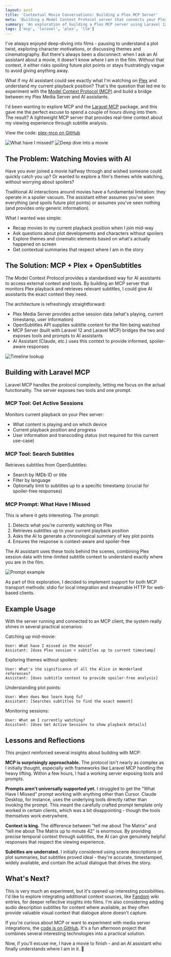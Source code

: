 ```yaml
---
layout: post
title: 'Contextual Movie Conversations: Building a Plex MCP Server'
meta: 'Building a Model Context Protocol server that connects your Plex Media Server with AI assistants, enabling real-time contextual insights about movies through subtitle analysis.'
summary: 'An exploration of building a Plex MCP server using Laravel 12 and Laravel MCP. By integrating Plex playback sessions with OpenSubtitles, I created a system that lets AI assistants understand exactly where I am in a film - perfect for catching up on missed plot points or diving deeper into themes while watching.'
tags: ['mcp', 'laravel', 'plex', 'llm']
---
```


I've always enjoyed deep-diving into films - pausing to understand a plot twist, exploring character motivations, or discussing themes and cinematography.
But there's always been a disconnect: when I ask an AI assistant about a movie, it doesn't know _where_ I am in the film.
Without that context, it either risks spoiling future plot points or stays frustratingly vague to avoid giving anything away.

What if my AI assistant could see exactly what I'm watching on [Plex](https://www.plex.tv/) and understand my current playback position?
That's the question that led me to experiment with the [Model Context Protocol (MCP)](https://modelcontextprotocol.io/) and build a bridge between my Plex Media Server and AI assistants.

I'd been wanting to explore MCP and the [Laravel MCP](https://laravel.com/docs/12.x/mcp) package, and this gave me the perfect excuse to spend a couple of hours diving into them.
The result? A lightweight MCP server that provides real-time context about my viewing experience through subtitle analysis.

View the code: [plex-mcp on GitHub](https://github.com/eddmann/plex-mcp)

![What have I missed?](what-have-i-missed.png) ![Deep dive into a movie](deep-dive.png)

## The Problem: Watching Movies with AI

Have you ever joined a movie halfway through and wished someone could quickly catch you up?
Or wanted to explore a film's themes while watching, without worrying about spoilers?

Traditional AI interactions around movies have a fundamental limitation: they operate in a spoiler vacuum.
The assistant either assumes you've seen everything (and spoils future plot points) or assumes you've seen nothing (and provides only generic information).

What I wanted was simple:

- Recap movies to my current playback position when I join mid-way
- Ask questions about plot developments and characters without spoilers
- Explore themes and cinematic elements based on what's actually happened on screen
- Get contextual summaries that respect where I am in the story

## The Solution: MCP + Plex + OpenSubtitles

The Model Context Protocol provides a standardised way for AI assistants to access external context and tools.
By building an MCP server that monitors Plex playback and retrieves relevant subtitles, I could give AI assistants the exact context they need.

The architecture is refreshingly straightforward:

- Plex Media Server provides active session data (what's playing, current timestamp, user information)
- OpenSubtitles API supplies subtitle content for the film being watched
- MCP Server (built with Laravel 12 and Laravel MCP) bridges the two and exposes tools and prompts to AI assistants
- AI Assistant (Claude, etc.) uses this context to provide informed, spoiler-aware responses

![Timeline lookup](lookup.png)

## Building with Laravel MCP

Laravel MCP handles the protocol complexity, letting me focus on the actual functionality.
The server exposes two tools and one prompt.

### MCP Tool: Get Active Sessions

Monitors current playback on your Plex server:

- What content is playing and on which device
- Current playback position and progress
- User information and transcoding status (not required for this current use-case)

### MCP Tool: Search Subtitles

Retrieves subtitles from OpenSubtitles:

- Search by IMDb ID or title
- Filter by language
- Optionally limit to subtitles up to a specific timestamp (crucial for spoiler-free responses)

### MCP Prompt: What Have I Missed

This is where it gets interesting. The prompt:

1. Detects what you're currently watching on Plex
2. Retrieves subtitles up to your current playback position
3. Asks the AI to generate a chronological summary of key plot points
4. Ensures the response is context-aware and spoiler-free

The AI assistant uses these tools behind the scenes, combining Plex session data with time-limited subtitle context to understand exactly where you are in the film.

![Prompt example](prompt.png)

As part of this exploration, I decided to implement support for both MCP transport methods: stdio for local integration and streamable HTTP for web-based clients.

## Example Usage

With the server running and connected to an MCP client, the system really shines in several practical scenarios:

Catching up mid-movie:

```
User: What have I missed in the movie?
Assistant: [Uses Plex session + subtitles up to current timestamp]
```

Exploring themes without spoilers:

```
User: What's the significance of all the Alice in Wonderland references?
Assistant: [Uses subtitle context to provide spoiler-free analysis]
```

Understanding plot points:

```
User: When does Neo learn kung fu?
Assistant: [Searches subtitles to find the exact moment]
```

Monitoring sessions:

```
User: What am I currently watching?
Assistant: [Uses Get Active Sessions to show playback details]
```

## Lessons and Reflections

This project reinforced several insights about building with MCP:

**MCP is surprisingly approachable.** The protocol isn't nearly as complex as I initially thought, especially with frameworks like Laravel MCP handling the heavy lifting.
Within a few hours, I had a working server exposing tools and prompts.

**Prompts aren't universally supported yet.** I struggled to get the "What Have I Missed" prompt working with anything other than Cursor.
Claude Desktop, for instance, uses the underlying tools directly rather than invoking the prompt.
This meant the carefully crafted prompt template only worked in certain clients, which was a bit disappointing - though the tools themselves work everywhere.

**Context is king.** The difference between "tell me about The Matrix" and "tell me about The Matrix up to minute 42" is enormous.
By providing precise temporal context through subtitles, the AI can give genuinely helpful responses that respect the viewing experience.

**Subtitles are underrated.** I initially considered using scene descriptions or plot summaries, but subtitles proved ideal - they're accurate, timestamped, widely available, and contain the actual dialogue that drives the story.

## What's Next?

This is very much an experiment, but it's opened up interesting possibilities.
I'd like to explore integrating additional context sources, like [Fandom](https://www.fandom.com/) wiki entries, for deeper reflective insights into films.
I'm also considering adding audio description subtitles for content where available, as they often provide valuable visual context that dialogue alone doesn't capture.

If you're curious about MCP or want to experiment with media server integrations, the [code is on GitHub](https://github.com/eddmann/plex-mcp).
It's a fun afternoon project that combines several interesting technologies into a practical solution.

Now, if you'll excuse me, I have a movie to finish - and an AI assistant who finally understands where I am in it. 🍿
